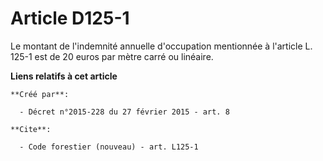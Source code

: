 # Article D125-1

Le montant de l'indemnité annuelle d'occupation mentionnée à l'article L. 125-1 est de 20 euros par mètre carré ou linéaire.

**Liens relatifs à cet article**

	**Créé par**:

	  - Décret n°2015-228 du 27 février 2015 - art. 8

	**Cite**:

	  - Code forestier (nouveau) - art. L125-1
